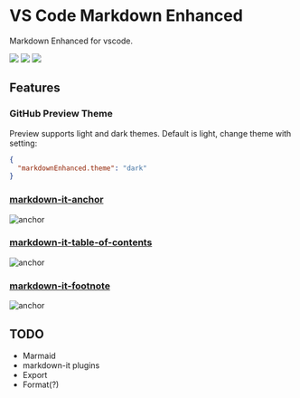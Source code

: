 # VS Code Markdown Enhanced

Markdown Enhanced for vscode.

[![](https://vsmarketplacebadge.apphb.com/version-short/tarocch1.markdown-enhanced.svg)](https://marketplace.visualstudio.com/items?itemName=tarocch1.markdown-enhanced) [![](https://vsmarketplacebadge.apphb.com/downloads-short/tarocch1.markdown-enhanced.svg)](https://marketplace.visualstudio.com/items?itemName=tarocch1.markdown-enhanced) [![](https://vsmarketplacebadge.apphb.com/rating-short/tarocch1.markdown-enhanced.svg)](https://marketplace.visualstudio.com/items?itemName=tarocch1.markdown-enhanced)

## Features

### GitHub Preview Theme

Preview supports light and dark themes. Default is light, change theme with setting:

```json
{
  "markdownEnhanced.theme": "dark"
}
```

### [markdown-it-anchor](https://github.com/valeriangalliat/markdown-it-anchor)

![anchor](https://cdn.jsdelivr.net/gh/Tarocch1/vscode-markdown-enhanced/images/anchor.png)

### [markdown-it-table-of-contents](https://github.com/cmaas/markdown-it-table-of-contents)

![anchor](https://cdn.jsdelivr.net/gh/Tarocch1/vscode-markdown-enhanced/images/toc.png)

### [markdown-it-footnote](https://github.com/markdown-it/markdown-it-footnote)

![anchor](https://cdn.jsdelivr.net/gh/Tarocch1/vscode-markdown-enhanced/images/footnote.png)

## TODO

- Marmaid
- markdown-it plugins
- Export
- Format(?)
